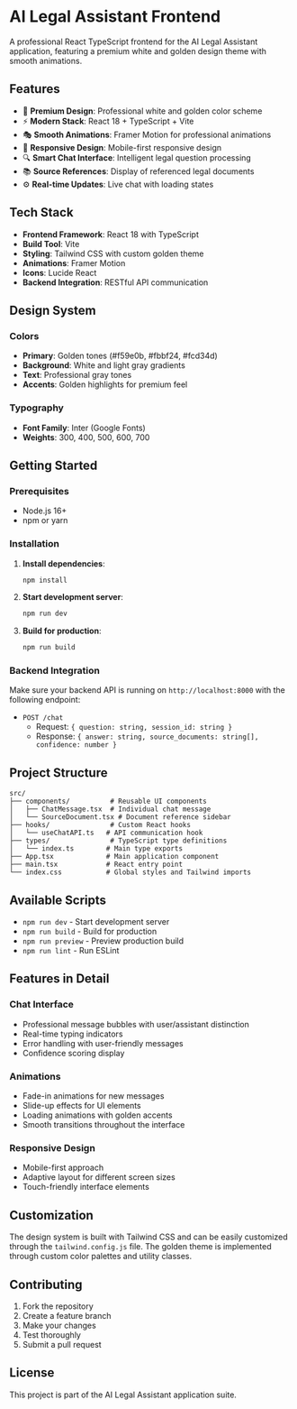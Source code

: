 # AI Legal Assistant Frontend

A professional React TypeScript frontend for the AI Legal Assistant application, featuring a premium white and golden design theme with smooth animations.

## Features

- 🎨 **Premium Design**: Professional white and golden color scheme
- ⚡ **Modern Stack**: React 18 + TypeScript + Vite
- 🎭 **Smooth Animations**: Framer Motion for professional animations
- 🎯 **Responsive Design**: Mobile-first responsive design
- 🔍 **Smart Chat Interface**: Intelligent legal question processing
- 📚 **Source References**: Display of referenced legal documents
- ⚙️ **Real-time Updates**: Live chat with loading states

## Tech Stack

- **Frontend Framework**: React 18 with TypeScript
- **Build Tool**: Vite
- **Styling**: Tailwind CSS with custom golden theme
- **Animations**: Framer Motion
- **Icons**: Lucide React
- **Backend Integration**: RESTful API communication

## Design System

### Colors

- **Primary**: Golden tones (#f59e0b, #fbbf24, #fcd34d)
- **Background**: White and light gray gradients
- **Text**: Professional gray tones
- **Accents**: Golden highlights for premium feel

### Typography

- **Font Family**: Inter (Google Fonts)
- **Weights**: 300, 400, 500, 600, 700

## Getting Started

### Prerequisites

- Node.js 16+
- npm or yarn

### Installation

1. **Install dependencies**:

   ```bash
   npm install
   ```

2. **Start development server**:

   ```bash
   npm run dev
   ```

3. **Build for production**:
   ```bash
   npm run build
   ```

### Backend Integration

Make sure your backend API is running on `http://localhost:8000` with the following endpoint:

- `POST /chat`
  - Request: `{ question: string, session_id: string }`
  - Response: `{ answer: string, source_documents: string[], confidence: number }`

## Project Structure

```
src/
├── components/          # Reusable UI components
│   ├── ChatMessage.tsx  # Individual chat message
│   └── SourceDocument.tsx # Document reference sidebar
├── hooks/               # Custom React hooks
│   └── useChatAPI.ts   # API communication hook
├── types/               # TypeScript type definitions
│   └── index.ts        # Main type exports
├── App.tsx             # Main application component
├── main.tsx            # React entry point
└── index.css           # Global styles and Tailwind imports
```

## Available Scripts

- `npm run dev` - Start development server
- `npm run build` - Build for production
- `npm run preview` - Preview production build
- `npm run lint` - Run ESLint

## Features in Detail

### Chat Interface

- Professional message bubbles with user/assistant distinction
- Real-time typing indicators
- Error handling with user-friendly messages
- Confidence scoring display

### Animations

- Fade-in animations for new messages
- Slide-up effects for UI elements
- Loading animations with golden accents
- Smooth transitions throughout the interface

### Responsive Design

- Mobile-first approach
- Adaptive layout for different screen sizes
- Touch-friendly interface elements

## Customization

The design system is built with Tailwind CSS and can be easily customized through the `tailwind.config.js` file. The golden theme is implemented through custom color palettes and utility classes.

## Contributing

1. Fork the repository
2. Create a feature branch
3. Make your changes
4. Test thoroughly
5. Submit a pull request

## License

This project is part of the AI Legal Assistant application suite.
